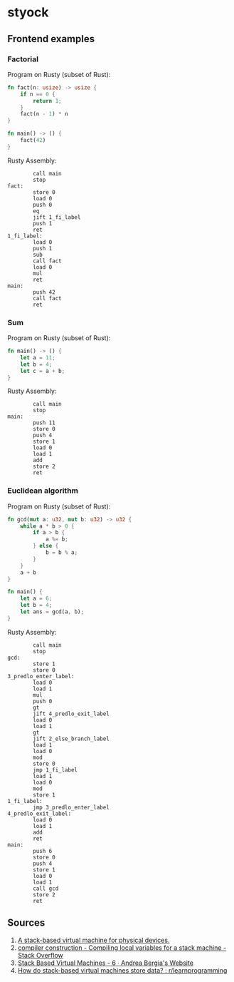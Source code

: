 # styock

## Frontend examples

### Factorial

Program on Rusty (subset of Rust):
```rust
fn fact(n: usize) -> usize {
    if n == 0 {
        return 1;
    }
    fact(n - 1) * n
}

fn main() -> () {
    fact(42)
}
```

Rusty Assembly:
```assembly
        call main
        stop
fact:
        store 0
        load 0
        push 0
        eq
        jift 1_fi_label
        push 1
        ret
1_fi_label:
        load 0
        push 1
        sub
        call fact
        load 0
        mul
        ret
main:
        push 42
        call fact
        ret
```

### Sum

Program on Rusty (subset of Rust):
```rust
fn main() -> () {
    let a = 11;
    let b = 4;
    let c = a + b;
}
```

Rusty Assembly:
```assembly
        call main
        stop
main:
        push 11
        store 0
        push 4
        store 1
        load 0
        load 1
        add
        store 2
        ret
```

### Euclidean algorithm

Program on Rusty (subset of Rust):
```rust
fn gcd(mut a: u32, mut b: u32) -> u32 {
    while a * b > 0 {
        if a > b {
            a %= b;
        } else {
            b = b % a;
        }
    }
    a + b
}

fn main() {
    let a = 6;
    let b = 4;
    let ans = gcd(a, b);
}
```

Rusty Assembly:
```assembly
        call main
        stop
gcd:
        store 1
        store 0
3_predlo_enter_label:
        load 0
        load 1
        mul
        push 0
        gt
        jift 4_predlo_exit_label
        load 0
        load 1
        gt
        jift 2_else_branch_label
        load 1
        load 0
        mod
        store 0
        jmp 1_fi_label
        load 1
        load 0
        mod
        store 1
1_fi_label:
        jmp 3_predlo_enter_label
4_predlo_exit_label:
        load 0
        load 1
        add
        ret
main:
        push 6
        store 0
        push 4
        store 1
        load 0
        load 1
        call gcd
        store 2
        ret
```

## Sources

1. [A stack-based virtual machine for physical devices.](https://www.cs.ox.ac.uk/people/alex.rogers/stack/Stack.pdf)
1. [compiler construction - Compiling local variables for a stack machine - Stack Overflow](https://stackoverflow.com/questions/24836530/compiling-local-variables-for-a-stack-machine)
1. [Stack Based Virtual Machines - 6 · Andrea Bergia's Website](https://andreabergia.com/blog/2015/04/stack-based-virtual-machines-6/)
1. [How do stack-based virtual machines store data? : r/learnprogramming](https://www.reddit.com/r/learnprogramming/comments/kexe04/how_do_stackbased_virtual_machines_store_data/)
